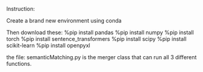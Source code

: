 Instruction:

Create a brand new environment using conda

Then download these:
%pip install pandas
%pip install numpy
%pip install torch
%pip install sentence_transformers
%pip install scipy
%pip install scikit-learn
%pip install openpyxl

the file: semanticMatching.py is the merger class that can run all 3 different functions.
